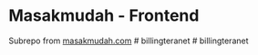 # Masakmudah - Frontend

Subrepo from [masakmudah.com](https://github.com/masakmudah/masakmudah)
#   b i l l i n g t e r a n e t  
 #   b i l l i n g t e r a n e t  
 